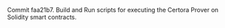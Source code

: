 Commit faa21b7.                    Build and Run scripts for executing the Certora Prover on Solidity smart contracts.